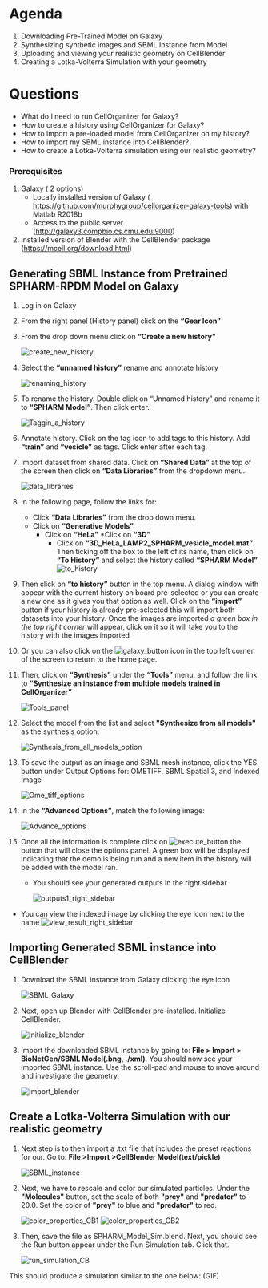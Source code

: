 Agenda
=======

1. Downloading Pre-Trained Model on Galaxy
2. Synthesizing synthetic images and SBML Instance from Model
3. Uploading and viewing your realistic geometry on CellBlender
4. Creating a Lotka-Volterra Simulation with your geometry

Questions
==========

* What do I need to run  CellOrganizer for Galaxy?
* How to create a history using CellOrganizer for Galaxy?
* How to import a pre-loaded model from CellOrganizer on my history?
* How to import my SBML instance into CellBlender?
* How to create a Lotka-Volterra simulation using our realistic geometry?
 
### Prerequisites
1. Galaxy ( 2 options)
   * Locally installed version of Galaxy ( https://github.com/murphygroup/cellorganizer-galaxy-tools) with Matlab R2018b
   * Access to the public server (http://galaxy3.compbio.cs.cmu.edu:9000)
2. Installed version of Blender with the CellBlender package (https://mcell.org/download.html)

## Generating SBML Instance from Pretrained SPHARM-RPDM Model on Galaxy

1. Log in on Galaxy
2. From the right panel (History panel) click on the **“Gear Icon”**
3. From the drop down menu click on **“Create a new history”**

    ![create_new_history](../source/Spharm_Tutorial/images/create_new_history.png)  

4. Select the **“unnamed history”** rename and annotate history
    
    ![renaming_history](../source/Spharm_Tutorial/images/renaming_history.png)

5. To rename the history. Double click on “Unnamed history” and rename it to **“SPHARM Model”**. Then click enter.
    
    ![Taggin_a_history](../source/Spharm_Tutorial/images/Tagging_a_history.png)

6. Annotate history. Click on the tag icon to add tags to this history. Add **“train”** and **“vesicle”** as tags. Click enter after each tag.
7. Import dataset from shared data. Click on **“Shared Data”** at the top of the screen then click on **“Data Libraries”** from the dropdown menu. 
    
    ![data_libraries](../source/Spharm_Tutorial/images/data_libraries.png)

8. In the following page, follow the links for:
    * Click **“Data Libraries”** from the drop down menu.
    * Click on **“Generative Models”**
   		* Click on **“HeLa”**
   	        *Click on **“3D”**
		    * Click on **“3D_HeLa_LAMP2_SPHARM_vesicle_model.mat”**. 
Then ticking off the box to the left of its name, then click on **“To History”** and select the history called **“SPHARM Model”**
    ![to_history](../source/Spharm_Tutorial/images/to_history.png)

10. Then click on **“to history”** button in the top menu. A dialog window with appear with the current history on board pre-selected or you can create a new one as it gives you that option as well.
         Click on the **“import”** button if your history is already pre-selected this will import both datasets into your history. Once the images are imported _a green box in the top right corner_ will appear, click on it so it will take you to the history with the images imported
11. Or you can also click on the ![galaxy_button](../source/Spharm_Tutorial/images/galaxy_button.png)   icon in the top left corner of the screen  to return to the home page. 
12. Then, click on **“Synthesis”** under the **“Tools”** menu, and follow the link to **“Synthesize an instance from multiple models trained in CellOrganizer”**
    
    ![Tools_panel](../source/Spharm_Tutorial/images/Tools_panel.png)

13. Select the model from the list and select **"Synthesize from all models"** as the synthesis option.

    ![Synthesis_from_all_models_option](../source/Spharm_Tutorial/images/Synthesis_from_all_models.png)

14. To save the output as an image and SBML mesh instance, click the YES button under Output Options for: OMETIFF, SBML Spatial 3, and Indexed Image

    ![Ome_tiff_options](../source/Spharm_Tutorial/images/Ome_tiff_options.png)

15. In the **“Advanced Options”**, match the following image:
    
    ![Advance_options](../source/Spharm_Tutorial/images/adv_options.png)

16. Once all the information is complete click on ![execute_button](../source/Spharm_Tutorial/images/execute_button.png) the button that will close the options panel. A green box will be displayed indicating that the demo is being run and a new item in the history will be added with the model ran. 
    * You should see your generated outputs in the right sidebar
    
        ![outputs1_right_sidebar](../source/Spharm_Tutorial/images/outputs1_right_sidebar.png)
    
* You can view the indexed image by clicking the eye icon next to the name
    ![view_result_right_sidebar](../source/Spharm_Tutorial/images/view_result_right_sidebar.png)

## Importing Generated SBML instance into CellBlender
1. Download the SBML instance from Galaxy clicking the eye icon

    ![SBML_Galaxy](../source/Spharm_Tutorial/images/SBML_Galaxy.png)

2. Next, open up Blender with CellBlender pre-installed. Initialize CellBlender.
     
    ![initialize_blender](../source/Spharm_Tutorial/images/initialize_blender.png)

3. Import the downloaded SBML instance by going to: **File > Import > BioNetGen/SBML Model(.bng, ./xml)**.  You should now see your imported SBML instance. Use the scroll-pad and mouse to move around and investigate the geometry.

    ![Import_blender](../source/Spharm_Tutorial/images/Import_blender.png)

## Create a Lotka-Volterra Simulation with our realistic geometry
1. Next step is to then import a .txt file that includes the preset reactions for our. Go to: **File >Import >CellBlender Model(text/pickle)**

    ![SBML_instance](../source/Spharm_Tutorial/images/SBML_instance.png) 

2. Next, we have to rescale and color our simulated particles. Under the **"Molecules"** button, set the scale of both **"prey"** and **"predator"** to 20.0. Set the color of **"prey"** to blue and **"predator"** to red. 

    ![color_properties_CB1](../source/Spharm_Tutorial/images/color_properties_CB1.png)  ![color_properties_CB2](../source/Spharm_Tutorial/images/color_properties_CB2.png)

3. Then, save the file as SPHARM_Model_Sim.blend. Next, you should see the Run button appear under the Run Simulation tab. Click that.

    ![run_simulation_CB](../source/Spharm_Tutorial/images/run_simulation_CB.png)

This should produce a simulation similar to the one below: (GIF)

